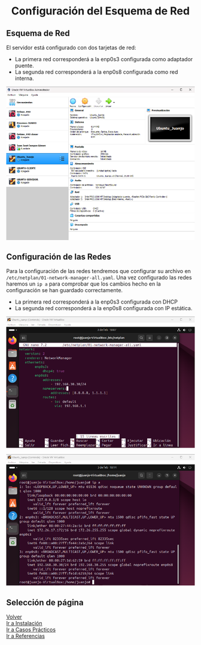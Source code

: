 ### <h1 align="center"> Configuración del Esquema de Red </h1> 

## Esquema de Red 
El servidor está configurado con dos tarjetas de red:  
- La primera red corresponderá a la enp0s3 configurada como adaptador puente. 
- La segunda red corresponderá a la enp0s8 configurada como red interna. 

![Tarjetas de red](./Img/captura1.png) 

## Configuración de las Redes 
Para la configuración de las redes tendremos que configurar su archivo en `/etc/netplan/01-network-manager-all.yaml`. Una vez configurado las redes haremos un `ip a` para comprobar que los cambios hecho en la configuración se han guardado correctamente. 
- La primera red corresponderá a la enp0s3 configurada con DHCP 
- La segunda red corresponderá a la enp0s8 configurada con IP estática.

![Configuración de red](./Img/captura2.png) 

![Comprobación de red](./Img/captura3.png) 

## Selección de página 
[Volver](./Comparativa.md)  
[Ir a Instalación](./Instalacion.md)  
[Ir a Casos Prácticos](./Casos-practicos.md)  
[Ir a Referencias](./Referencias.md)  
